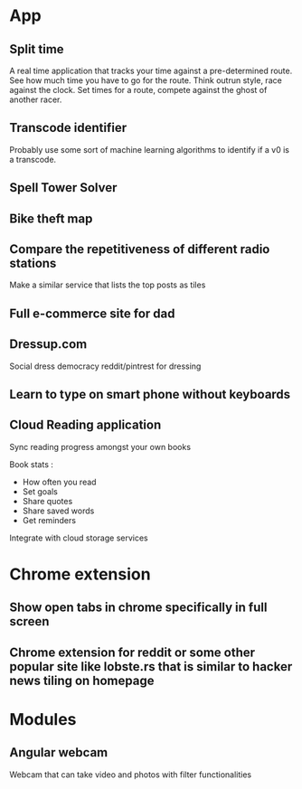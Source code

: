 # App

## Split time

A real time application that tracks your time against a pre-determined route.  See how much time you have to go for the route.  Think outrun style, race against the clock. Set times for a route, compete against the ghost of another racer.

## Transcode identifier

Probably use some sort of machine learning algorithms to identify if a v0 is a transcode.

## Spell Tower Solver

## Bike theft map

## Compare the repetitiveness of different radio stations

Make a similar service that lists the top posts as tiles

## Full e-commerce site for dad

## Dressup.com

Social dress democracy
reddit/pintrest for dressing

## Learn to type on smart phone without keyboards

## Cloud Reading application
Sync reading progress amongst your own books

Book stats :
* How often you read
* Set goals
* Share quotes
* Share saved words
* Get reminders

Integrate with cloud storage services

# Chrome extension

## Show open tabs in chrome specifically in full screen

## Chrome extension for reddit or some other popular site like lobste.rs that is similar to hacker news tiling on homepage

# Modules

## Angular webcam

Webcam that can take video and photos with filter functionalities
